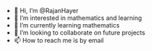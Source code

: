 - 👋 Hi, I’m @RajanHayer
- 👀 I’m interested in mathematics and learning
- 🌱 I’m currently learning mathematics
- 💞️ I’m looking to collaborate on future projects
- 📫 How to reach me is by email

<!---
RajanHayer/RajanHayer is a ✨ special ✨ repository because its `README.md` (this file) appears on your GitHub profile.
You can click the Preview link to take a look at your changes.
--->
